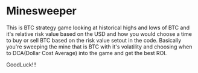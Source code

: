 # Minesweeper

This is BTC strategy game looking at historical highs and lows of BTC and it's relative risk value based on the USD and how you would choose a time to buy or sell BTC based on the risk value setout in the code.
Basically you're sweeping the mine that is BTC with it's volatility and choosing when to DCA(Dollar Cost Average) into the game and get the best ROI.

GoodLuck!!!

